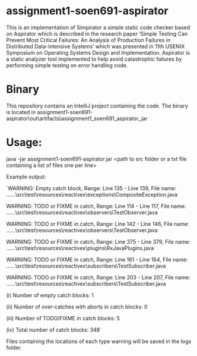 # assignment1-soen691-aspirator
This is an implementation of Simpirator a simple static code checker based on Aspirator which is described in the research paper ‘Simple Testing Can Prevent Most Critical Failures: An Analysis of Production Failures in Distributed Data-Intensive Systems’ which was presented in 11th USENIX Symposium on  Operating Systems Design and Implementation. Aspirator is a static analyzer tool implemented to help avoid catastrophic failures by performing simple testing on error handling code.

# Binary
This repository contains an IntelliJ project containing the code. The binary is located in assignment1-soen691-aspirator\out\artifacts\assignment1_soen691_aspirator_jar

# Usage:
java -jar assignment1-soen691-aspirator.jar \<path to src folder or a txt file containing a list of files one per line\>

Example output:

`WARNING: Empty catch block, Range: Line 135 - Line 139, File name: ..\..\..\src\test\resources\reactivex\exceptions\CompositeException.java

WARNING: TODO or FIXME in catch, Range: Line 114 - Line 117, File name: ..\..\..\src\test\resources\reactivex\observers\TestObserver.java

WARNING: TODO or FIXME in catch, Range: Line 142 - Line 146, File name: ..\..\..\src\test\resources\reactivex\observers\TestObserver.java

WARNING: TODO or FIXME in catch, Range: Line 375 - Line 379, File name: ..\..\..\src\test\resources\reactivex\plugins\RxJavaPlugins.java

WARNING: TODO or FIXME in catch, Range: Line 161 - Line 164, File name: ..\..\..\src\test\resources\reactivex\subscribers\TestSubscriber.java

WARNING: TODO or FIXME in catch, Range: Line 203 - Line 207, File name: ..\..\..\src\test\resources\reactivex\subscribers\TestSubscriber.java


(i) Number of empty catch blocks: 1

(ii) Number of over-catches with aborts in catch blocks: 0

(iii) Number of TODO/FIXME in catch blocks: 5

(iv) Total number of catch blocks: 348`

Files containing the locations of each type warning will be saved in the logs folder.
